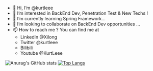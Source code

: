 - 👋 Hi, I’m @kurtleee
- 👀 I’m interested in BackEnd Dev, Penetration Test & New Techs !
- 🌱 I’m currently learning Spring Framework...
- 💞️ I’m looking to collaborate on BackEnd Dev opportunities ...
- 📫 How to reach me ? You can find me at 
  - LinkedIn @Xilong
  - Twitter @kurtleee
  - Bilibili
  - Youtube @KurtLeee

<!---
kurtleee/kurtleee is a ✨ special ✨ repository because its `README.md` (this file) appears on your GitHub profile.
You can click the Preview link to take a look at your changes.
--->


![Anurag's GitHub stats](https://github-readme-stats.vercel.app/api?username=kurtleee&show_icons=true&theme=radical)
[![Top Langs](https://github-readme-stats.vercel.app/api/top-langs/?username=kurtleee&layout=compact)](https://github.com/anuraghazra/github-readme-stats)
